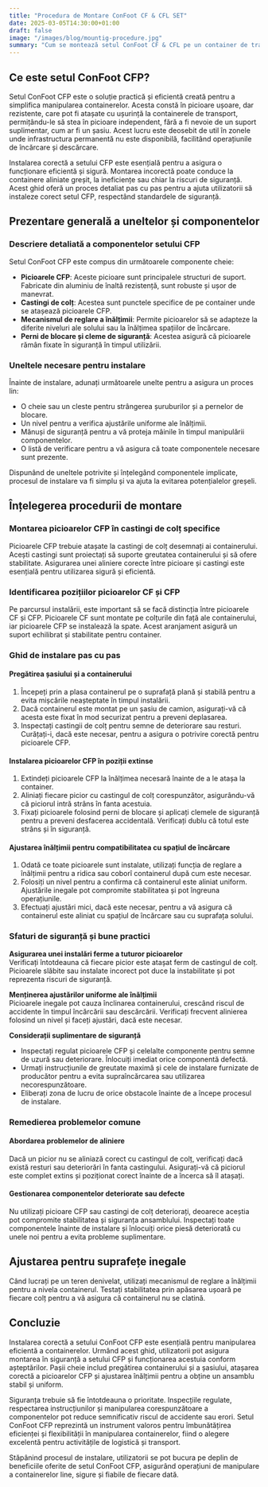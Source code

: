 ```yaml
---
title: "Procedura de Montare ConFoot CF & CFL SET"
date: 2025-03-05T14:30:00+01:00
draft: false
image: "/images/blog/mountig-procedure.jpg"
summary: "Cum se montează setul ConFoot CF & CFL pe un container de transport."
---
```


## Ce este setul ConFoot CFP?  
Setul ConFoot CFP este o soluție practică și eficientă creată pentru a simplifica manipularea containerelor. Acesta constă în picioare ușoare, dar rezistente, care pot fi atașate cu ușurință la containerele de transport, permițându-le să stea în picioare independent, fără a fi nevoie de un suport suplimentar, cum ar fi un șasiu. Acest lucru este deosebit de util în zonele unde infrastructura permanentă nu este disponibilă, facilitând operațiunile de încărcare și descărcare.  

Instalarea corectă a setului CFP este esențială pentru a asigura o funcționare eficientă și sigură. Montarea incorectă poate conduce la containere aliniate greșit, la ineficiențe sau chiar la riscuri de siguranță. Acest ghid oferă un proces detaliat pas cu pas pentru a ajuta utilizatorii să instaleze corect setul CFP, respectând standardele de siguranță.  


## Prezentare generală a uneltelor și componentelor  

### Descriere detaliată a componentelor setului CFP  
Setul ConFoot CFP este compus din următoarele componente cheie:  
- **Picioarele CFP**: Aceste picioare sunt principalele structuri de suport. Fabricate din aluminiu de înaltă rezistență, sunt robuste și ușor de manevrat.  
- **Castingi de colț**: Acestea sunt punctele specifice de pe container unde se atașează picioarele CFP.  
- **Mecanismul de reglare a înălțimii**: Permite picioarelor să se adapteze la diferite niveluri ale solului sau la înălțimea spațiilor de încărcare.  
- **Perni de blocare și cleme de siguranță**: Acestea asigură că picioarele rămân fixate în siguranță în timpul utilizării.  

### Uneltele necesare pentru instalare  
Înainte de instalare, adunați următoarele unelte pentru a asigura un proces lin:  
- O cheie sau un cleste pentru strângerea șuruburilor și a pernelor de blocare.  
- Un nivel pentru a verifica ajustările uniforme ale înălțimii.  
- Mănuși de siguranță pentru a vă proteja mâinile în timpul manipulării componentelor.  
- O listă de verificare pentru a vă asigura că toate componentele necesare sunt prezente.  

Dispunând de uneltele potrivite și înțelegând componentele implicate, procesul de instalare va fi simplu și va ajuta la evitarea potențialelor greșeli.  


## Înțelegerea procedurii de montare  

### Montarea picioarelor CFP în castingi de colț specifice  
Picioarele CFP trebuie atașate la castingi de colț desemnați ai containerului. Acești castingi sunt proiectați să suporte greutatea containerului și să ofere stabilitate. Asigurarea unei aliniere corecte între picioare și castingi este esențială pentru utilizarea sigură și eficientă.  

### Identificarea pozițiilor picioarelor CF și CFP  
Pe parcursul instalării, este important să se facă distincția între picioarele CF și CFP. Picioarele CF sunt montate pe colțurile din față ale containerului, iar picioarele CFP se instalează la spate. Acest aranjament asigură un suport echilibrat și stabilitate pentru container.  


### Ghid de instalare pas cu pas  

#### Pregătirea șasiului și a containerului  
1. Începeți prin a plasa containerul pe o suprafață plană și stabilă pentru a evita mișcările neașteptate în timpul instalării.  
2. Dacă containerul este montat pe un șasiu de camion, asigurați-vă că acesta este fixat în mod securizat pentru a preveni deplasarea.  
3. Inspectați castingii de colț pentru semne de deteriorare sau resturi. Curățați-i, dacă este necesar, pentru a asigura o potrivire corectă pentru picioarele CFP.  

#### Instalarea picioarelor CFP în poziții extinse  
1. Extindeți picioarele CFP la înălțimea necesară înainte de a le atașa la container.  
2. Aliniați fiecare picior cu castingul de colț corespunzător, asigurându-vă că piciorul intră strâns în fanta acestuia.  
3. Fixați picioarele folosind perni de blocare și aplicați clemele de siguranță pentru a preveni desfacerea accidentală. Verificați dublu că totul este strâns și în siguranță.  

#### Ajustarea înălțimii pentru compatibilitatea cu spațiul de încărcare  
1. Odată ce toate picioarele sunt instalate, utilizați funcția de reglare a înălțimii pentru a ridica sau coborî containerul după cum este necesar.  
2. Folosiți un nivel pentru a confirma că containerul este aliniat uniform. Ajustările inegale pot compromite stabilitatea și pot îngreuna operațiunile.  
3. Efectuați ajustări mici, dacă este necesar, pentru a vă asigura că containerul este aliniat cu spațiul de încărcare sau cu suprafața solului.  


### Sfaturi de siguranță și bune practici  

**Asigurarea unei instalări ferme a tuturor picioarelor**  
Verificați întotdeauna că fiecare picior este atașat ferm de castingul de colț. Picioarele slăbite sau instalate incorect pot duce la instabilitate și pot reprezenta riscuri de siguranță.  

**Menținerea ajustărilor uniforme ale înălțimii**  
Picioarele inegale pot cauza înclinarea containerului, crescând riscul de accidente în timpul încărcării sau descărcării. Verificați frecvent alinierea folosind un nivel și faceți ajustări, dacă este necesar.  

**Considerații suplimentare de siguranță**  
- Inspectați regulat picioarele CFP și celelalte componente pentru semne de uzură sau deteriorare. Înlocuiți imediat orice componentă defectă.  
- Urmați instrucțiunile de greutate maximă și cele de instalare furnizate de producător pentru a evita supraîncărcarea sau utilizarea necorespunzătoare.  
- Eliberați zona de lucru de orice obstacole înainte de a începe procesul de instalare.  


### Remedierea problemelor comune  

#### Abordarea problemelor de aliniere  
Dacă un picior nu se aliniază corect cu castingul de colț, verificați dacă există resturi sau deteriorări în fanta castingului. Asigurați-vă că piciorul este complet extins și poziționat corect înainte de a încerca să îl atașați.  

#### Gestionarea componentelor deteriorate sau defecte  
Nu utilizați picioare CFP sau castingi de colț deteriorați, deoarece aceștia pot compromite stabilitatea și siguranța ansamblului. Inspectați toate componentele înainte de instalare și înlocuiți orice piesă deteriorată cu unele noi pentru a evita probleme suplimentare.  

## Ajustarea pentru suprafețe inegale  
Când lucrați pe un teren denivelat, utilizați mecanismul de reglare a înălțimii pentru a nivela containerul. Testați stabilitatea prin apăsarea ușoară pe fiecare colț pentru a vă asigura că containerul nu se clatină.  


## Concluzie  

Instalarea corectă a setului ConFoot CFP este esențială pentru manipularea eficientă a containerelor. Urmând acest ghid, utilizatorii pot asigura montarea în siguranță a setului CFP și funcționarea acestuia conform așteptărilor. Pașii cheie includ pregătirea containerului și a șasiului, atașarea corectă a picioarelor CFP și ajustarea înălțimii pentru a obține un ansamblu stabil și uniform.  

Siguranța trebuie să fie întotdeauna o prioritate. Inspecțiile regulate, respectarea instrucțiunilor și manipularea corespunzătoare a componentelor pot reduce semnificativ riscul de accidente sau erori. Setul ConFoot CFP reprezintă un instrument valoros pentru îmbunătățirea eficienței și flexibilității în manipularea containerelor, fiind o alegere excelentă pentru activitățile de logistică și transport.  

Stăpânind procesul de instalare, utilizatorii se pot bucura pe deplin de beneficiile oferite de setul ConFoot CFP, asigurând operațiuni de manipulare a containerelor line, sigure și fiabile de fiecare dată.